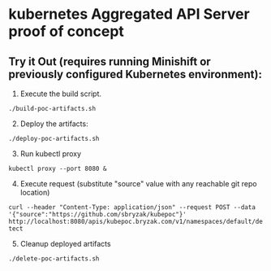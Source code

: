# kubernetes Aggregated API Server proof of concept

## Try it Out (requires running Minishift or previously configured Kubernetes environment):

1. Execute the build script.

`./build-poc-artifacts.sh`

2. Deploy the artifacts:

`./deploy-poc-artifacts.sh`

3. Run kubectl proxy

`kubectl proxy --port 8080 &`

4. Execute request (substitute "source" value with any reachable git repo location)

`curl --header "Content-Type: application/json" --request POST --data '{"source":"https://github.com/sbryzak/kubepoc"}' http://localhost:8080/apis/kubepoc.bryzak.com/v1/namespaces/default/detect`

5. Cleanup deployed artifacts

`./delete-poc-artifacts.sh`
